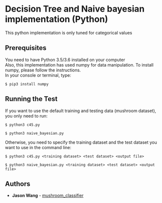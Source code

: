 # Decision Tree and Naive bayesian implementation (Python)

This python implementation is only tuned for categorical values

## Prerequisites

You need to have Python 3.5/3.6 installed on your computer
<br>
Also, this implementation has used numpy for data manipulation. To install numpy, please follow the instructions.
<br>
In your console or terminal, type:

```
$ pip3 install numpy
```

## Running the Test

If you want to use the default training and testing data (mushroom dataset), you only need to run:
```
$ python3 c45.py
```
```
$ python3 naive_bayesian.py
```
Otherwise, you need to specify the training dataset and the test dataset you want to use in the command line:
```
$ python3 c45.py <training dataset> <test dataset> <output file>
```
```
$ python3 naive_bayesian.py <training dataset> <test dataset> <output file>
```

## Authors

* **Jason Wang**  - [mushroom_classifier](https://github.com/Kuluso97/mushroom_classifier)